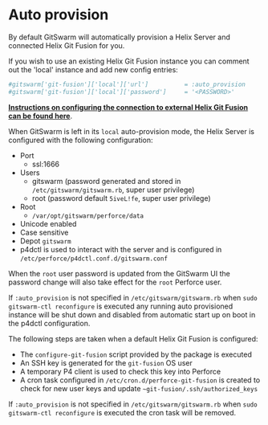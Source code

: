 # Auto provision

By default GitSwarm will automatically provision a Helix Server and connected Helix Git Fusion for you.

If you wish to use an existing Helix Git Fusion instance you can comment
out the 'local' instance and add new config entries:

```ruby
#gitswarm['git-fusion']['local']['url']          = :auto_provision
#gitswarm['git-fusion']['local']['password']     = '<PASSWORD>'
```

**[Instructions on configuring the connection to external Helix Git Fusion
can be found here](../workflow/helix_mirroring/configuration.md)**.

When GitSwarm is left in its `local` auto-provision mode, the Helix Server
is configured with the following configuration:

- Port
    - ssl:1666
- Users
    - gitswarm (password generated and stored in `/etc/gitswarm/gitswarm.rb`, super user privilege)
    - root (password default `5iveL!fe`, super user privilege)
- Root
    - `/var/opt/gitswarm/perforce/data`
- Unicode enabled
- Case sensitive
- Depot `gitswarm`
- p4dctl is used to interact with the server and is configured in
  `/etc/perforce/p4dctl.conf.d/gitswarm.conf`

When the `root` user password is updated from the GitSwarm UI the password
change will also take effect for the `root` Perforce user.

If `:auto_provision` is not specified in `/etc/gitswarm/gitswarm.rb` when
`sudo gitswarm-ctl reconfigure` is executed any running auto provisioned
instance will be shut down and disabled from automatic start up on boot in
the p4dctl configuration.

The following steps are taken when a default Helix Git Fusion is
configured:

- The `configure-git-fusion` script provided by the package is executed
- An SSH key is generated for the `git-fusion` OS user
- A temporary P4 client is used to check this key into Perforce
- A cron task configured in `/etc/cron.d/perforce-git-fusion` is created to
  check for new user keys and update `~git-fusion/.ssh/authorized_keys`

If `:auto_provision` is not specified in `/etc/gitswarm/gitswarm.rb` when
`sudo gitswarm-ctl reconfigure` is executed the cron task will be removed.
